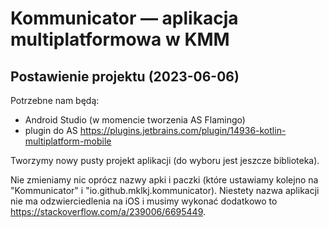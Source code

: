 # Kommunicator — aplikacja multiplatformowa w KMM

## Postawienie projektu (2023-06-06)

Potrzebne nam będą:
- Android Studio (w momencie tworzenia AS Flamingo)
- plugin do AS https://plugins.jetbrains.com/plugin/14936-kotlin-multiplatform-mobile

Tworzymy nowy pusty projekt aplikacji (do wyboru jest jeszcze biblioteka).

Nie zmieniamy nic oprócz nazwy apki i paczki (które ustawiamy kolejno na "Kommunicator" i "io.github.mklkj.kommunicator).
Niestety nazwa aplikacji nie ma odzwierciedlenia na iOS i musimy wykonać dodatkowo to https://stackoverflow.com/a/239006/6695449.
